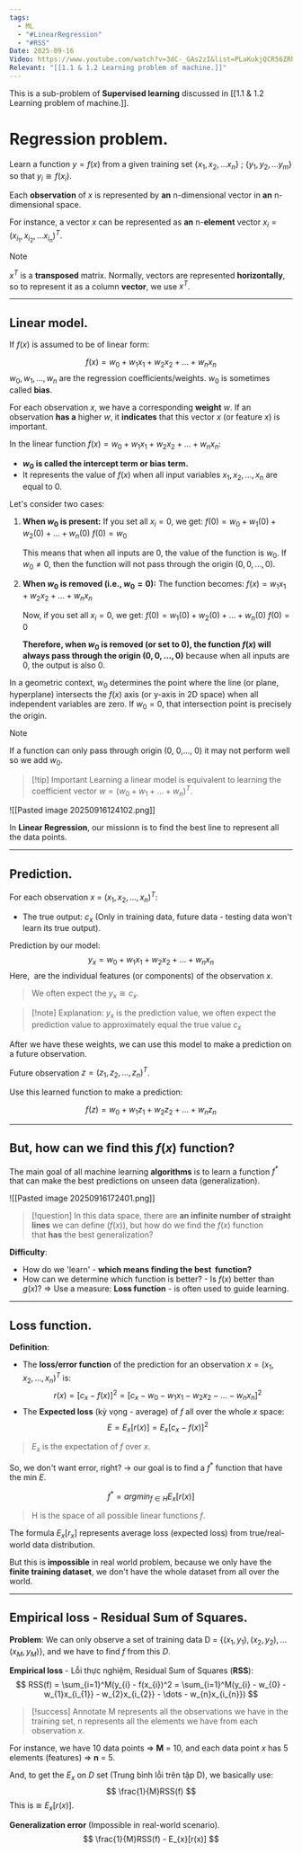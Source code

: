 ```yaml
---
tags:
  - ML
  - "#LinearRegression"
  - "#RSS"
Date: 2025-09-16
Video: https://www.youtube.com/watch?v=3dC-_GAs2zI&list=PLaKukjQCR56ZRh2cAkweftiZCF2sTg11_&index=7
Relevant: "[[1.1 & 1.2 Learning problem of machine.]]"
---
```

This is a sub-problem of **Supervised learning** discussed in [[1.1 & 1.2 Learning problem of machine.]].

# Regression problem.

Learn a function $y = f(x)$ from a given training set {${x_{1}, x_{2}, \dots x_{n}}$} ; {$y_{1}, y_{2}, \dots{y_{m}}$} so that $y_{i} \cong f(x_{i})$.

Each **observation** of $x$ is represented by **an** n-dimensional vector in **an** n-dimensional space.

For instance, a vector $x$ can be represented as **an** n-**element** vector $x_{i} = (x_{i_{1}}, x_{i_{2}}, \dots x_{i_{n}})^T$.

>[!note]
>$x^T$ is a **transposed** matrix. Normally, vectors are represented **horizontally**, so to represent it as a column **vector**, we use $x^T$.

---
## Linear model.

If $f(x)$ is assumed to be of linear form:

$$
f(x) = w_{0} + w_{1}x_{1}+w_{2}x_{2} +\dots + w_{n}x_{n}
$$
	$w_{0}, w_{1}, \dots, w_{n}$ are the regression coefficients/weights.
	$w_{0}$ is sometimes called **bias**.

For each observation $x$, we have a corresponding **weight** $w$. If an observation **has a** higher $w$, it **indicates** that this vector $x$ (or feature $x$) is important.

In the linear function $f(x) = w_{0} + w_{1}x_{1}+w_{2}x_{2} +\dots + w_{n}x_{n}$:

*   **$w_0$ is called the intercept term or bias term.**
*   It represents the value of $f(x)$ when all input variables $x_1, x_2, \dots, x_n$ are equal to 0.

Let's consider two cases:

1.  **When $w_0$ is present:**
    If you set all $x_i = 0$, we get:
    $f(0) = w_{0} + w_{1}(0) + w_{2}(0) +\dots + w_{n}(0)$
    $f(0) = w_{0}$

    This means that when all inputs are 0, the value of the function is $w_0$. If $w_0 \neq 0$, then the function will not pass through the origin $(0, 0, \dots, 0)$.

2.  **When $w_0$ is removed (i.e., $w_0 = 0$):**
    The function becomes:
    $f(x) = w_{1}x_{1}+w_{2}x_{2} +\dots + w_{n}x_{n}$

    Now, if you set all $x_i = 0$, we get:
    $f(0) = w_{1}(0)+w_{2}(0) +\dots + w_{n}(0)$
    $f(0) = 0$

    **Therefore, when $w_0$ is removed (or set to 0), the function $f(x)$ will always pass through the origin $(0, 0, \dots, 0)$** because when all inputs are 0, the output is also 0.

In a geometric context, $w_0$ determines the point where the line (or plane, hyperplane) intersects the $f(x)$ axis (or y-axis in 2D space) when all independent variables are zero. If $w_0=0$, that intersection point is precisely the origin.

>[!note]
>If a function can only pass through origin (0, 0,..., 0) it may not perform well so we add $w_{0}$.

>[!tip] Important
>Learning a linear model is equivalent to learning the coefficient vector $w = (w_{0}+ w_{1} + \dots + w_{n})^T$.

![[Pasted image 20250916124102.png]]

In **Linear Regression**, our missionn is to find the best line to represent all the data points.

---
## Prediction.

For each observation $x$ = $(x_{1}, x_{2}, \dots, x_{n})^T$:
- The true output: $c_{x}$ (Only in training data, future data - testing data won't learn its true output).

Prediction by our model:
$$
y_{x} = w_{0}+ w_{1}x_{1} +w_{2}x_{2} + \dots + w_{n}x_{n}
$$
Here,  are the individual features (or components) of the observation $x$.

>We often expect the $y_{x}\cong c_{x}$.

>[!note] Explanation:
>$y_{x}$ is the prediction value, we often expect the prediction value to approximately equal the true value $c_{x}$

After we have these weights, we can use this model to make a prediction on a future observation.

Future observation $z = (z_{1}, z_{2}, \dots, z_{n})^T$.

Use this learned function to make a prediction:

$$
f(z) = w_{0} + w_{1}z_{1} + w_{2}z_{2} + \dots + w_{n}z_{n}
$$

---
## But, how can we find this $f(x)$ function?

The main goal of all machine learning **algorithms** is to learn a function $f^*$ that can make the best predictions on unseen data (generalization).

![[Pasted image 20250916172401.png]]

>[!question]
>In this data space, there are **an infinite number of straight lines** we can define ($f(x)$), but how do we find the $f(x)$ function that **has** the best generalization?

**Difficulty**:
- How do we 'learn' - **which means finding the best  function?**
- How can we determine which function is better? - Is $f(x)$ better than $g(x)$?
=> Use a measure: **Loss function** - is often used to guide learning.

---
## Loss function.

**Definition**: 
- The **loss/error function** of the prediction for an observation $x = (x_{1}, x_{2}, \dots, x_{n})^T$ is:
$$
r(x) = [c_{x} - f(x)]^2 = [c_{x} - w_{0} - w_{1}x_{1} - w_{2}x_{2} - \dots - w_{n}x_{n}]^2
$$
- The **Expected loss** (kỳ vọng - average) of $f$ all over the whole $x$ space:
$$
E = E_{x}[r(x)] = E_{x}[c_{x} - f(x)]^2
$$
>$E_{x}$ is the expectation of $f$ over $x$.

So, we don't want error, right? $\to$ our goal is to find a $f^*$ function that have the min $E$.

$$
f^* = argmin_{f \in H}E_{x}[r(x)]
$$
>H is the space of all possible linear functions $f$.

The formula $E_{x}[r_{x}]$ represents average loss (expected loss) from true/real-world data distribution.

But this is **impossible** in real world problem, because we only have the **finite training dataset**, we don't have the whole dataset from all over the world.

---
## Empirical loss - Residual Sum of Squares.

**Problem**: We can only observe a set of training data D = {$(x_{1}, y_{1}), (x_{2}, y_{2}), \dots (x_{M}, y_{M})$}, and we have to find $f$ from this $D$.

**Empirical loss** - Lỗi thực nghiệm, Residual Sum of Squares (**RSS**):
$$
RSS(f) = \sum_{i=1}^M(y_{i} - f(x_{i})^2 = \sum_{i=1}^M(y_{i} - w_{0} - w_{1}x_{i_{1}} - w_{2}x_{i_{2}} - \dots - w_{n}x_{i_{n}}) 
$$
>[!success] Annotate
>M represents all the observations we have in the training set, n represents all the elements we have from each observation $x$.

For instance, we have 10 data points => **M** = 10, and each data point $x$ has 5 elements (features) => **n** = 5.

And, to get the $E_{x}$ on $D$ set (Trung bình lỗi trên tập D), we basically use:
$$
\frac{1}{M}RSS(f) 
$$
This is $\cong$ $E_{x}[r(x)]$.

**Generalization error** (Impossible in real-world scenario).
$$
\frac{1}{M}RSS(f) - E_{x}[r(x)]
$$
